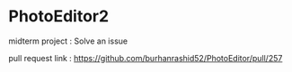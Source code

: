 # PhotoEditor2
midterm project : Solve an issue

pull request link : https://github.com/burhanrashid52/PhotoEditor/pull/257
